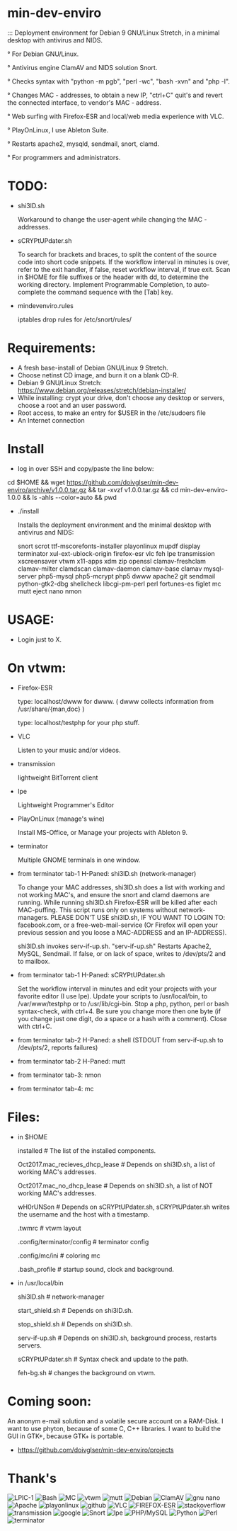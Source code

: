 # min-dev-enviro

:::  Deployment environment for Debian 9 GNU/Linux Stretch, in a minimal desktop with antivirus and NIDS. 

° For Debian GNU/Linux.

° Antivirus engine ClamAV and NIDS solution Snort.

° Checks syntax with "python -m pgb", "perl -wc", "bash -xvn" and "php -l".

° Changes MAC - addresses, to obtain a new IP, "ctrl+C" quit's and revert the connected interface, to vendor's MAC - address.

° Web surfing with Firefox-ESR and local/web media experience with VLC.

° PlayOnLinux, I use Ableton Suite.

° Restarts apache2, mysqld, sendmail, snort, clamd.

° For programmers and administrators.

# TODO:

* shi3lD.sh

  Workaround to change the user-agent while changing the MAC - addresses.

* sCRYPtUPdater.sh

  To search for brackets and braces, to split the content of the source code into short code snippets.
  If the workflow interval in minutes is over, refer to the exit handler, if false, reset workflow interval, if true exit.
  Scan in $HOME for file suffixes or the header with dd, to determine the working directory.
  Implement Programmable Completion, to auto-complete the command sequence with the [Tab] key.

* mindevenviro.rules

  iptables drop rules for /etc/snort/rules/

# Requirements:

- A fresh base-install of Debian GNU/Linux 9 Stretch.
- Choose netinst CD image, and burn it on a blank CD-R.
- Debian 9 GNU/Linux Stretch: https://www.debian.org/releases/stretch/debian-installer/
- While installing: crypt your drive, don't choose any desktop or servers, choose a root and an user password.
- Root access, to make an entry for $USER in the /etc/sudoers file
- An Internet connection

# Install

* log in over SSH and copy/paste the line below:

cd $HOME && wget https://github.com/doivglser/min-dev-enviro/archive/v1.0.0.tar.gz && tar -xvzf v1.0.0.tar.gz && cd min-dev-enviro-1.0.0 && ls -ahls --color=auto && pwd

* ./install

  Installs the deployment environment and the minimal desktop with antivirus and NIDS:

  snort scrot ttf-mscorefonts-installer playonlinux mupdf display terminator xul-ext-ublock-origin firefox-esr vlc feh lpe transmission
  xscreensaver vtwm x11-apps xdm zip openssl clamav-freshclam clamav-milter clamdscan clamav-daemon clamav-base clamav mysql-server
  php5-mysql php5-mcrypt php5 dwww apache2 git sendmail python-gtk2-dbg shellcheck libcgi-pm-perl perl fortunes-es figlet mc mutt 
  eject nano nmon 

# USAGE:

* Login just to X.

# On vtwm:

* Firefox-ESR

  type: localhost/dwww for dwww. ( dwww collects information from /usr/share/{man,doc} )

  type: localhost/testphp for your php stuff.

* VLC 

  Listen to your music and/or videos.
  
* transmission

  lightweight BitTorrent client
  
* lpe

  Lightweight Programmer's Editor

* PlayOnLinux (manage's wine)

  Install MS-Office, or Manage your projects with Ableton 9.

* terminator

  Multiple GNOME terminals in one window.

* from terminator tab-1 H-Paned: shi3lD.sh (network-manager)

  To change your MAC addresses, shi3lD.sh does a list with working and not working MAC's, and ensure the snort and clamd 
  daemons are running. While running shi3lD.sh Firefox-ESR will be killed after each MAC-puffing. This script	runs only 
  on systems without network-managers. PLEASE DON'T USE shi3lD.sh, IF YOU WANT TO LOGIN TO: facebook.com, or a 
  free-web-mail-service (Or Firefox will open your previous session and you loose a MAC-ADDRESS and an IP-ADDRESS).

  shi3lD.sh invokes serv-if-up.sh. "serv-if-up.sh" Restarts Apache2, MySQL, Sendmail. If false, or on lack of space, 
  writes to /dev/pts/2 and to mailbox.

* from terminator tab-1 H-Paned: sCRYPtUPdater.sh

  Set the workflow interval in minutes and edit your projects with your favorite editor (I use lpe). Update your scripts to
  /usr/local/bin, to /var/www/testphp or to /usr/lib/cgi-bin. Stop a php, python, perl or bash syntax-check, with ctrl+4. 
  Be sure you change more then one byte (if you change just one digit, do a space or a hash with a comment). Close with ctrl+C.

* from terminator tab-2 H-Paned: a shell (STDOUT from serv-if-up.sh to /dev/pts/2, reports failures)

* from terminator tab-2 H-Paned: mutt

* from terminator tab-3: nmon

* from terminator tab-4: mc

# Files:

* in $HOME

  installed # The list of the installed components.

  Oct2017.mac_recieves_dhcp_lease # Depends on shi3lD.sh, a list of working MAC's addresses.

  Oct2017.mac_no_dhcp_lease # Depends on shi3lD.sh, a list of NOT working MAC's addresses.

  wH0rUNSon # Depends on sCRYPtUPdater.sh, sCRYPtUPdater.sh writes the username and the host with a timestamp.

  .twmrc # vtwm layout

  .config/terminator/config # terminator config

  .config/mc/ini # coloring mc
  
  .bash_profile # startup sound, clock and background.

* in /usr/local/bin

  shi3lD.sh # network-manager

  start_shield.sh # Depends on shi3lD.sh.

  stop_shield.sh # Depends on shi3lD.sh.

  serv-if-up.sh # Depends on shi3lD.sh, background process, restarts servers.

  sCRYPtUPdater.sh # Syntax check and update to the path.

  feh-bg.sh # changes the background on vtwm.

# Coming soon:

  An anonym e-mail solution and a volatile secure account on a RAM-Disk. I want to use phyton, because of some C, 
  C++ libraries. I want to build the GUI in GTK+, because GTK+ is portable.

* https://github.com/doivglser/min-dev-enviro/projects

# Thank's

![LPIC-1](https://www.theurbanpenguin.com/wp-content/uploads/2016/08/LPIC-1-Medium.png)
![Bash](https://upload.wikimedia.org/wikipedia/commons/thumb/8/82/Gnu-bash-logo.svg/245px-Gnu-bash-logo.svg.png)
![MC](https://midnight-commander.org/chrome/site/MidnightCommander.png)
![vtwm](http://www.xwinman.org/images/vtwm.gif)
![mutt](https://upload.wikimedia.org/wikipedia/commons/e/ef/Mutt.gif)
![Debian](https://www.notebookcheck.net/fileadmin/_processed_/a/4/csm_Debian_logo_81d29e8578.jpg)
![ClamAV](https://www.clamav.net/assets/clamav-trademark.png)
![gnu nano](https://upload.wikimedia.org/wikipedia/commons/thumb/8/8a/Gnu-nano.svg/256px-Gnu-nano.svg.png)
![Apache](http://www.linuxbrigade.com/wp-content/uploads/2014/06/apache318x260.png)
![playonlinux](http://www.playonlinux.com/images/uploads/196.jpg?w=240)
![github](http://www.toolswatch.org/wp-content/uploads/2014/09/logo_GitHub.jpg)
![VLC](https://nightlies.videolan.org/cone-soppera10.png)
![FIREFOX-ESR](http://lh4.googleusercontent.com/-ES6QFwghMpc/Tz5DbjB7zlI/AAAAAAAAA9o/T13MxP5CUrc/s1600/Firefox-ESR.png)
![stackoverflow](http://devlup.com/wp-content/uploads/2011/06/stackoverflow.png)
![transmission](https://itsfoss.com/wp-content/uploads/2015/08/transmission-logo.png)
![google](http://www.fayerwayer.com/up/2008/02/google-07.png)
![Snort](https://www.snort.org/assets/SnortTM.png)
![lpe](https://screenshots.debian.net/screenshots/000/006/877/large.png)
![PHP/MySQL](https://disenowebakus.net/imagenes/articulos/aprender-php-mysql-bases-de-datos-paginas-web-dinamicas.jpg)
![Python](http://www.coderdojo-helmond.nl/wp-content/uploads/2015/10/python-programming-assignment-help.png)
![Perl](https://www.textmagic.com/wp-content/themes/textmagic-genesis/assets/vendor/textmagic/marketing/images/api/prog-lang-logos/perl.png)
![terminator](https://i.ytimg.com/vi/mMak2VzRbmc/maxresdefault.jpg)
